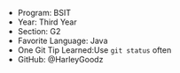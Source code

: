 - Program: BSIT
- Year: Third Year
- Section: G2
- Favorite Language: Java
- One Git Tip Learned:Use `git status` often
- GitHub: @HarleyGoodz